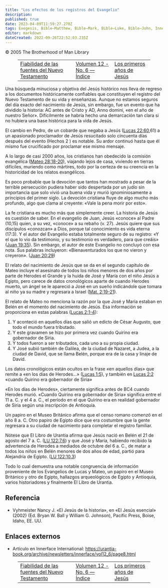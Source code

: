 ```yaml
---
title: "Los efectos de los registros del Evangelio"
description: 
published: true
date: 2023-04-09T11:59:27.270Z
tags: Exegesis, Bible—Matthew, Bible—Mark, Bible—Luke, Bible—John, Innerface International, article
editor: markdown
dateCreated: 2022-09-26T22:52:03.235Z
---
```


<p class="v-card v-sheet theme--light grey lighten-3 px-2">© 2005 The Brotherhood of Man Library</p>
<figure class="table chapter-navigator">
  <table>
    <tbody>
      <tr>
        <td>
        <a href="/es/article/Reliability_of_New_Testament_Sources">
          <span class="mdi mdi-arrow-left-drop-circle"></span><span class="pl-2">Fiabilidad de las fuentes del Nuevo Testamento</span>
        </a>
        </td>
        <td>
        <a href="/es/index/articles_innerface#volumen-12-no-6">
          <span class="mdi mdi-book-open-variant"></span><span class="pl-2">Volumen 12 - No. 6 — Índice</span>
        </a>
        </td>
        <td>
        <a href="/es/article/The_Early_Years_of_Jesus">
          <span class="pr-2">Los primeros años de Jesús</span><span class="mdi mdi-arrow-right-drop-circle"></span>
        </a>
        </td>
      </tr>
    </tbody>
  </table>
</figure>


Una búsqueda minuciosa y objetiva del Jesús histórico nos lleva de regreso a los documentos históricamente confiables que constituyen el registro del Nuevo Testamento de su vida y enseñanzas. Aunque no estamos seguros del día exacto del nacimiento de Jesús, sin embargo, fue un evento que ha dividido la historia: AC antes de Cristo y AD, Anno domini, «en el año de nuestro Señor». Difícilmente se habría hecho una demarcación tan clara si no hubiera una base histórica para la vida de Jesús.

El cambio en Pedro, de un cobarde que negaba a Jesús ([Lucas 22:60](/es/Bible/Luke/22#v60),61) a un apasionado proclamador de Jesús resucitado solo cincuenta días después del evento (Hechos 2 ) es notable. Su ardor continuó hasta que él mismo fue crucificado por proclamar ese mismo mensaje.

A lo largo de casi 2000 años, los cristianos han obedecido la comisión evangélica ([Mateo 28:18-20](/es/Bible/Matthew/28#v18)), viajando lejos de casa, viviendo en tierras difíciles, muriendo como mártires, todo por la certeza de su creencia en la historicidad de los relatos evangélicos.

Es poco probable que la devoción que tantos han mostrado a pesar de la terrible persecución pudiera haber sido despertada por un judío sin importancia que solo vivió una buena vida y murió ignominiosamente a principios del primer siglo. La devoción cristiana fluye de algo mucho más profundo, algo que clama al creyente: «Vale la pena morir por esto».

La fe cristiana es mucho más que simplemente creer. La historia de Jesús es cuestión de saber. En el evangelio de Juan, Jesús «conoce» al Padre (10,15) quien, a su vez, «conoce» a su rebaño (v. 27). Jesús quiere que sus discípulos «conozcan» a Dios, porque tal conocimiento es vida eterna (17:3). Y el autor del Evangelio estaba totalmente seguro de su registro: «Y el que lo vio da testimonio, y su testimonio es verdadero, para que creáis» ([Juan 19:35](/es/Bible/John/19#v35)). Sin embargo, el autor de este Evangelio no concluyó con esa nota. Sus palabras incluyeron: «Bienaventurados los que no vieron y creyeron». ([Juan 20:29](/es/Bible/John/20#v29))

El relato del nacimiento de Jesús que se da en el segundo capítulo de Mateo incluye el asesinato de todos los niños menores de dos años por parte de Herodes el Grande y la huida de José y María con el niño Jesús a Egipto, pero carece de datos cronológicos aparte de cuando Herodes muerto, un ángel se le apareció a José en un sueño indicándole que tomara al niño ya su madre y regresara a Israel ([Mat. 2:19-21](/es/Bible/Matthew/2#v19)).

El relato de Mateo no menciona la razón por la que José y María estaban en Belén en el momento del nacimiento de Jesús. Esa información se proporciona en estas palabras ([Lucas 2:1-4](/es/Bible/Luke/2#v1)):

1. Y aconteció en aquellos días que salió un edicto de César Augusto, que todo el mundo fuera tributado.
2. Y este gravamen se hizo por primera vez cuando Quirino era gobernador de Siria.
3. Y todos fueron a ser tributados, cada uno a su propia ciudad.
4. Y José subió también de Galilea, de la ciudad de Nazaret, a Judea, a la ciudad de David, que se llama Belén, porque era de la casa y linaje de David.

Los datos cronológicos están ocultos en la frase «en aquellos días» que remite a «en los días de Herodes…» ([Lucas 1:5](/es/Bible/Luke/1#v5)), y también en [Lucas 2:2](/es/Bible/Luke/2#v2) «cuando Quirino era gobernador de Siria»

«En los días de Herodes», ciertamente significa antes de BC4 cuando Herodes murió. «Cuando Quirino era gobernador de Siria» significa entre el 11 a. C. y el 4 a. C., el período en el que Quirino era en realidad gobernador de Siria según una inscripción de Antioquía.

Un papiro en el Museo Británico afirma que el censo romano comenzó en el año 8 a. C. Otro papiro de Egipto dice que era costumbre que la gente regresara a su ciudad de nacimiento para completar el registro familiar.

Nótese que El Libro de Urantia afirma que Jesús nació en Belén el 21 de agosto del 7 a. C. (<a id="a61_92"></a>[LU 122:7.6](/es/The_Urantia_Book/122#p7_6)) y que José y María, habiendo recibido la advertencia de Herodes a mediados de octubre del 6 a. C., de matar a todos los niños en Belén menores de dos años de edad, partió para Alejandría de Egipto. (<a id="a61_336"></a>[LU 122:10.3](/es/The_Urantia_Book/122#p10_3))

Todo lo cual demuestra una notable congruencia de información proveniente de los Evangelios de Lucas y Mateo, un papiro en el Museo Británico y otro de Egipto, hallazgos arqueológicos de Egipto y Antioquía, varios historiadores y finalmente El Libro de Urantia.

## Referencia

- Vyhmeister Nancy J. «El Jesús de la historia», en «El Jesús esencial» (2002) (Ed. Bryan W. Ball y William G. Johnson), Pacific Press, Boise, Idaho, EE. UU.

## Enlaces externos

- Artículo en Innerface International: https://urantia-book.org/archive/newsletters/innerface/vol12_6/page8.html

<figure class="table chapter-navigator">
  <table>
    <tbody>
      <tr>
        <td>
        <a href="/es/article/Reliability_of_New_Testament_Sources">
          <span class="mdi mdi-arrow-left-drop-circle"></span><span class="pl-2">Fiabilidad de las fuentes del Nuevo Testamento</span>
        </a>
        </td>
        <td>
        <a href="/es/index/articles_innerface#volumen-12-no-6">
          <span class="mdi mdi-book-open-variant"></span><span class="pl-2">Volumen 12 - No. 6 — Índice</span>
        </a>
        </td>
        <td>
        <a href="/es/article/The_Early_Years_of_Jesus">
          <span class="pr-2">Los primeros años de Jesús</span><span class="mdi mdi-arrow-right-drop-circle"></span>
        </a>
        </td>
      </tr>
    </tbody>
  </table>
</figure>
